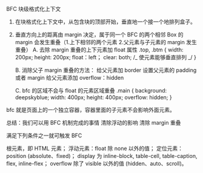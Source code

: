 BFC 块级格式化上下文

1. 在块格式化上下文中，从包含块的顶部开始，垂直地一个接一个地排列盒子。
2. 垂直方向上的距离由 margin 决定，属于同一个 BFC 的两个相邻 Box 的 margin 会发生重叠（1.上下相邻的两个元素 2.父元素与子元素的 margin 发生重叠）
   A. 去除 margin 重叠的上下元素加 float 属性
   .top, .btm {
        width: 200px;
        height: 200px;
        float：left；
        clear: both; /_ 使元素能够垂直排列 _/
   }

    B. 消除父子 margin 重叠的方法：
        给父元素加 border
        设置父元素的 padding 或者 margin
        给父元素添加 overflow：hidden

    C. bfc 的区域不会与 float 的元素区域重叠
        .main {
            background: deepskyblue;
            width: 400px;
            height: 400px;
            overflow: hidden;
        }

bfc 就是页面上的一个独立容器，容器里面的子元素不会影响外面元素。

总结：我们可以用 BFC 机制完成的事情
清除浮动的影响
清除 margin 重叠

满足下列条件之一就可触发 BFC

根元素，即 HTML 元素；
浮动元素：float 除 none 以外的值；
定位元素：position (absolute、fixed)；
display 为 inline-block, table-cell, table-caption, flex, inline-flex；
overflow 除了 visible 以外的值 (hidden、auto、scroll)。
